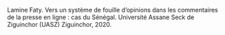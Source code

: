 Lamine Faty. Vers un système de fouille d’opinions dans les commentaires de la presse en ligne : cas du Sénégal. Université Assane Seck de Ziguinchor (UASZ) Ziguinchor, 2020.
